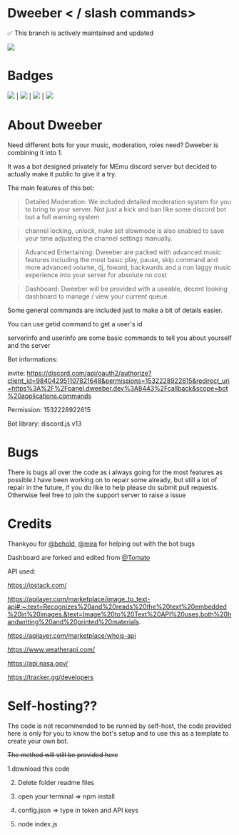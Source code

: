 # Dweeber < / slash commands>

✅ This branch is actively maintained and updated

![](readmefiles/dweeber-half.jpg)

# Badges

![](https://img.shields.io/github/issues/dchu096/dweeber) | ![](https://img.shields.io/github/forks/dchu096/dweeber) | ![](https://img.shields.io/github/stars/dchu096/dweeber) | ![](https://img.shields.io/github/license/dchu096/dweeber)



# About Dweeber

Need different bots for your music, moderation, roles need? Dweeber is combining it into 1.

It was a bot designed privately for MEmu discord server but decided to actually make it public to give it a try.

The main features of this bot:

> Detailed Moderation: We included detailed moderation system for you to bring to your server. Not just a kick and ban like some discord bot but a full warning system

> channel locking, unlock, nuke set slowmode is also enabled to save your time adjusting the channel settings manually.

> Advanced Entertaining: Dweeber are packed with advanced music features including the most basic play, pause, skip command and more advanced volume, dj, foward, backwards and a non laggy music experience into your server for absolute no cost

> Dashboard: Dweeber will be provided with a useable, decent looking dashboard to manage / view your current queue.

Some general commands are included just to make a bit of details easier.

You can use getid command to get a user's id

serverinfo and userinfo are some basic commands to tell you about yourself and the server

Bot informations:

invite: https://discord.com/api/oauth2/authorize?client_id=984042951107821648&permissions=1532228922615&redirect_uri=https%3A%2F%2Fpanel.dweeber.dev%3A8443%2Fcallback&scope=bot%20applications.commands

Permission: 1532228922615

Bot library: discord.js v13

# Bugs

There is bugs all over the code as i always going for the most features as possible.I have been working on to repair some already, but still a lot of repair in the future, if you do like to help please do submit pull requests. Otherwise feel free to join the support server to raise a issue

# Credits

Thankyou for [@behold](https://github.com/BeholdIsLost), [@mira](https://github.com/MiraBellierr) for helping out with the bot bugs

Dashboard are forked and edited from [@Tomato](https://github.com/Tomato6966)

API used:

https://ipstack.com/

https://apilayer.com/marketplace/image_to_text-api#:~:text=Recognizes%20and%20reads%20the%20text%20embedded%20in%20images.&text=Image%20to%20Text%20API%20uses,both%20handwriting%20and%20printed%20materials.

https://apilayer.com/marketplace/whois-api

https://www.weatherapi.com/

https://api.nasa.gov/

https://tracker.gg/developers

# Self-hosting??

The code is not recommended to be runned by self-host, the code provided here is only for you to know the bot's setup and to use this as a template to create your own bot.

~~The method will still be provided here~~

1.download this code

2. Delete folder readme files

3. open your terminal => npm install

4. config.json => type in token and API keys

5. node index.js
